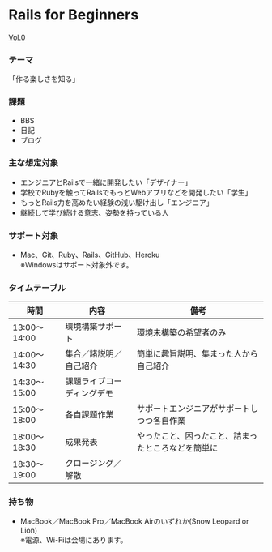 Rails for Beginners
====

<a href="http://atnd.org/events/28948" target="_blank">Vol.0</a>

### テーマ

「作る楽しさを知る」

### 課題

* BBS
* 日記
* ブログ

### 主な想定対象

* エンジニアとRailsで一緒に開発したい「デザイナー」
* 学校でRubyを触ってRailsでもっとWebアプリなどを開発したい「学生」
* もっとRails力を高めたい経験の浅い駆け出し「エンジニア」
* 継続して学び続ける意志、姿勢を持っている人

### サポート対象

* Mac、Git、Ruby、Rails、GitHub、Heroku  
  ※Windowsはサポート対象外です。

### タイムテーブル

時間|内容|備考
----|----|----
13:00〜14:00|環境構築サポート|環境未構築の希望者のみ
14:00〜14:30|集合／諸説明／自己紹介|簡単に趣旨説明、集まった人から自己紹介
14:30〜15:00|課題ライブコーディングデモ|
15:00〜18:00|各自課題作業|サポートエンジニアがサポートしつつ各自作業
18:00〜18:30|成果発表|やったこと、困ったこと、詰まったところなどを簡単に
18:30〜19:00|クロージング／解散|

### 持ち物

* MacBook／MacBook Pro／MacBook Airのいずれか(Snow Leopard or Lion)  
  ※電源、Wi-Fiは会場にあります。
